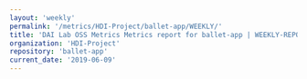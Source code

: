 ```yaml
---
layout: 'weekly'
permalink: '/metrics/HDI-Project/ballet-app/WEEKLY/'
title: 'DAI Lab OSS Metrics Metrics report for ballet-app | WEEKLY-REPORT-2019-06-09'
organization: 'HDI-Project'
repository: 'ballet-app'
current_date: '2019-06-09'
---
```


